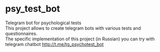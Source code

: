 # psy_test_bot
Telegram bot for psychological tests <br>
This project allows to create telegram bots with various tests and questionnaires. <br>
The specific implementation of this project (in Russian) you can try with telegram chatbot http://t.me/tg_psychotest_bot
